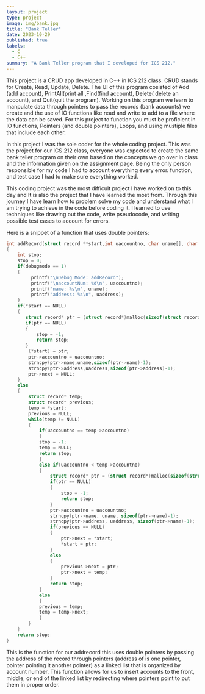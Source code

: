```yaml
---
layout: project
type: project
image: img/bank.jpg
title: "Bank Teller"
date: 2023-10-29
published: true
labels:
  - C
  - C++
summary: "A Bank Teller program that I developed for ICS 212."
---
```

This project is a CRUD app developed in C++ in ICS 212 class. CRUD stands for Create, Read, Update, Delete. The UI of this program cosisted of Add (add account), PrintAll(print all ,Find(find account), Delete( delete an account), and Quit(quit the program). Working on this program we learn to manpulate data through pointers to pass the records (bank accounts) we create and the use of IO functions like read and write to add to a file where the data can be saved. For this project to function you must be proficient in IO functions, Pointers (and double pointers), Loops, and using mustiple files that include each  other. 

In this project I was the sole coder for the whole coding project. This was the project for our ICS 212 class, everyone was expected to create the same bank teller program on their own based on the concepts we go over in class and the information given on the assignment page. Being the only person responsible for my code I had to account everything every error. function, and test case I had to make sure everything worked.

This coding project was the most difficult project I have worked on to this day and It is also the project that I have learned the most from. Through this journey I have learn how to problem solve my code and understand what I am trying to achieve in the code before coding it. I learned to use techniques like drawing out the code, write pseudocode, and writing possible test cases to account for errors.

Here is a snippet of a function that uses double pointers:
```cpp
int addRecord(struct record **start,int uaccountno, char uname[], char uaddress[] )
{
    int stop;
    stop = 0;
    if(debugmode == 1)
    {
         printf("\nDebug Mode: addRecord");
         printf("\naccountNum: %d\n", uaccountno);
         printf("name: %s\n", uname);
         printf("address: %s\n", uaddress);
    }
    if(*start == NULL)
    {
       struct record* ptr = (struct record*)malloc(sizeof(struct record));
       if(ptr == NULL)
       {
           stop = -1;
           return stop;
       }
        (*start) = ptr;
        ptr->accountno = uaccountno;
        strncpy(ptr->name,uname,sizeof(ptr->name)-1);
        strncpy(ptr->address,uaddress,sizeof(ptr->address)-1);
        ptr->next = NULL;
    }
    else
    {
        struct record* temp;
        struct record* previous;
        temp = *start;
        previous = NULL;
        while(temp != NULL)
        {
            if(uaccountno == temp->accountno)
            {
            stop = -1;
            temp = NULL;
            return stop;
            }
            else if(uaccountno < temp->accountno)
            {
                struct record* ptr = (struct record*)malloc(sizeof(struct record));
                if(ptr == NULL)
                {
                    stop = -1;
                    return stop;
                }
                ptr->accountno = uaccountno;
                strncpy(ptr->name, uname, sizeof(ptr->name)-1);
                strncpy(ptr->address, uaddress, sizeof(ptr->name)-1);
                if(previous == NULL)
                {
                    ptr->next = *start;
                    *start = ptr;
                }
                else
                {
                    previous->next = ptr;
                    ptr->next = temp;
                }
                return stop;
            }
            else
            {
            previous = temp;
            temp = temp->next;
            }
        }
    }
    return stop;
}

```

This is the function for our addrecord this uses double pointers by passing the address of the record through pointers (address of is one pointer, pointer pointing it another pointer) as a linked list that is organized by account number. This function allows for us to insert accounts to the front, middle, or end of the linked list by redirecting where pointers point to put them in proper order.
